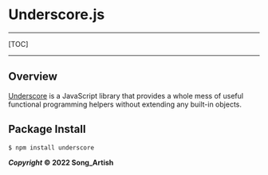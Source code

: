 # Underscore.js

---

[TOC]

---



## Overview

[Underscore](https://underscorejs.org/) is a JavaScript library that provides a whole mess of useful functional programming helpers without extending any built-in objects.



## Package Install

```bash
$ npm install underscore
```





***Copyright* © 2022 Song_Artish**
